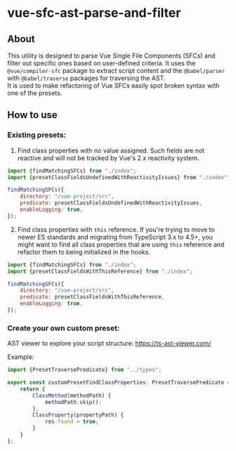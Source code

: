 # vue-sfc-ast-parse-and-filter
## About
This utility is designed to parse Vue Single File Components (SFCs) and filter out specific ones based on user-defined criteria. 
It uses the `@vue/compiler-sfc` package to extract script content and the `@babel/parser` with `@babel/traverse` packages for traversing the AST.  
It is used to make refactoring of Vue SFCs easily spot broken syntax with one of the presets.

## How to use
### Existing presets:

1. Find class properties with no value assigned. Such fields are not reactive and will not be tracked by Vue's 2.x reactivity system.
```javascript
import {findMatchingSFCs} from "./index";
import {presetClassFieldsUndefinedWithReactivityIssues} from "./index";

findMatchingSFCs({
    directory: "/vue-project/src",
    predicate: presetClassFieldsUndefinedWithReactivityIssues,
    enableLogging: true,
});
```

2. Find class properties with `this` reference. If you're trying to move to newer ES standards and migrating from TypeScript 3.x to 4.5+, 
   you might want to find all class properties that are using `this` reference and refactor them to being initialized in the hooks.
```javascript
import {findMatchingSFCs} from "./index";
import {presetClassFieldsWithThisReference} from "./index";

findMatchingSFCs({
    directory: "/vue-project/src",
    predicate: presetClassFieldsWithThisReference,
    enableLogging: true,
});
```

### Create your own custom preset:
AST viewer to explore your script structure: https://ts-ast-viewer.com/

Example:
```javascript
import {PresetTraversePredicate} from "../types";

export const customPresetFindClassProperties: PresetTraversePredicate = ({path, res}) => {
    return {
        ClassMethod(methodPath) {
            methodPath.skip();
        },
        ClassProperty(propertyPath) {
            res.found = true;
        }
    }
};
```